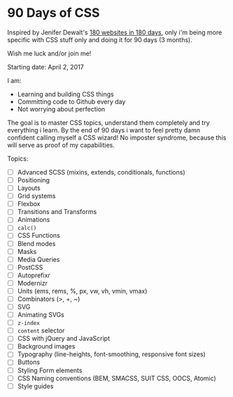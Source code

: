 # 90 Days of CSS

Inspired by Jenifer Dewalt's [180 websites in 180 days](http://blog.jenniferdewalt.com/post/56319597560/im-learning-to-code-by-building-180-websites-in), only i'm being more specific with CSS stuff only and doing it for 90 days (3 months).

Wish me luck and/or join me!

Starting date: April 2, 2017

I am:
- Learning and building CSS things
- Committing code to Github every day
- Not worrying about perfection

The goal is to master CSS topics, understand them completely and try everything i learn. By the end of 90 days i want to feel pretty damn confident calling myself a CSS wizard! No imposter syndrome, because this will serve as proof of my capabilities.

Topics:
- [ ] Advanced SCSS (mixins, extends, conditionals, functions)
- [ ] Positioning
- [ ] Layouts
- [ ] Grid systems
- [ ] Flexbox
- [ ] Transitions and Transforms
- [ ] Animations
- [ ] `calc()`
- [ ] CSS Functions
- [ ] Blend modes
- [ ] Masks
- [ ] Media Queries
- [ ] PostCSS
- [ ] Autoprefixr
- [ ] Modernizr
- [ ] Units (ems, rems, %, px, vw, vh, vmin, vmax)
- [ ] Combinators (>, +, ~)
- [ ] SVG
- [ ] Animating SVGs
- [ ] `z-index`
- [ ] `content` selector
- [ ] CSS with jQuery and JavaScript
- [ ] Background images
- [ ] Typography (line-heights, font-smoothing, responsive font sizes)
- [ ] Buttons
- [ ] Styling Form elements
- [ ] CSS Naming conventions (BEM, SMACSS, SUIT CSS, OOCS, Atomic)
- [ ] Style guides
